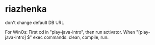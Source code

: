 # riazhenka

don't change default DB URL

For WinOs: First cd in "play-java-intro", then run activator. When "[play-java-intro] $" exec commands: clean, compile, run.